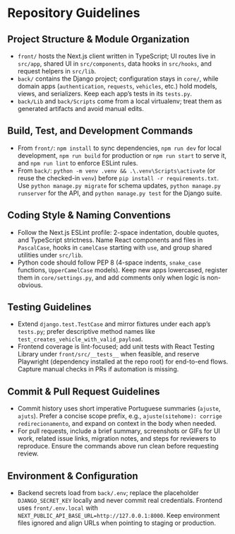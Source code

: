 # Repository Guidelines

## Project Structure & Module Organization
- `front/` hosts the Next.js client written in TypeScript; UI routes live in `src/app`, shared UI in `src/components`, data hooks in `src/hooks`, and request helpers in `src/lib`.
- `back/` contains the Django project; configuration stays in `core/`, while domain apps (`authentication`, `requests`, `vehicles`, etc.) hold models, views, and serializers. Keep each app’s tests in its `tests.py`.
- `back/Lib` and `back/Scripts` come from a local virtualenv; treat them as generated artifacts and avoid manual edits.

## Build, Test, and Development Commands
- From `front/`: `npm install` to sync dependencies, `npm run dev` for local development, `npm run build` for production or `npm run start` to serve it, and `npm run lint` to enforce ESLint rules.
- From `back/`: `python -m venv .venv && .\.venv\Scripts\activate` (or reuse the checked-in `venv`) before `pip install -r requirements.txt`. Use `python manage.py migrate` for schema updates, `python manage.py runserver` for the API, and `python manage.py test` for the Django suite.

## Coding Style & Naming Conventions
- Follow the Next.js ESLint profile: 2-space indentation, double quotes, and TypeScript strictness. Name React components and files in `PascalCase`, hooks in `camelCase` starting with `use`, and group shared utilities under `src/lib`.
- Python code should follow PEP 8 (4-space indents, `snake_case` functions, `UpperCamelCase` models). Keep new apps lowercased, register them in `core/settings.py`, and add comments only when logic is non-obvious.

## Testing Guidelines
- Extend `django.test.TestCase` and mirror fixtures under each app’s `tests.py`; prefer descriptive method names like `test_creates_vehicle_with_valid_payload`.
- Frontend coverage is lint-focused; add unit tests with React Testing Library under `front/src/__tests__` when feasible, and reserve Playwright (dependency installed at the repo root) for end-to-end flows. Capture manual checks in PRs if automation is missing.

## Commit & Pull Request Guidelines
- Commit history uses short imperative Portuguese summaries (`ajuste`, `ajuts`). Prefer a concise scope prefix, e.g., `ajuste(sitehome): corrige redirecionamento`, and expand on context in the body when needed.
- For pull requests, include a brief summary, screenshots or GIFs for UI work, related issue links, migration notes, and steps for reviewers to reproduce. Ensure the commands above run clean before requesting review.

## Environment & Configuration
- Backend secrets load from `back/.env`; replace the placeholder `DJANGO_SECRET_KEY` locally and never commit real credentials. Frontend uses `front/.env.local` with `NEXT_PUBLIC_API_BASE_URL=http://127.0.0.1:8000`. Keep environment files ignored and align URLs when pointing to staging or production.

